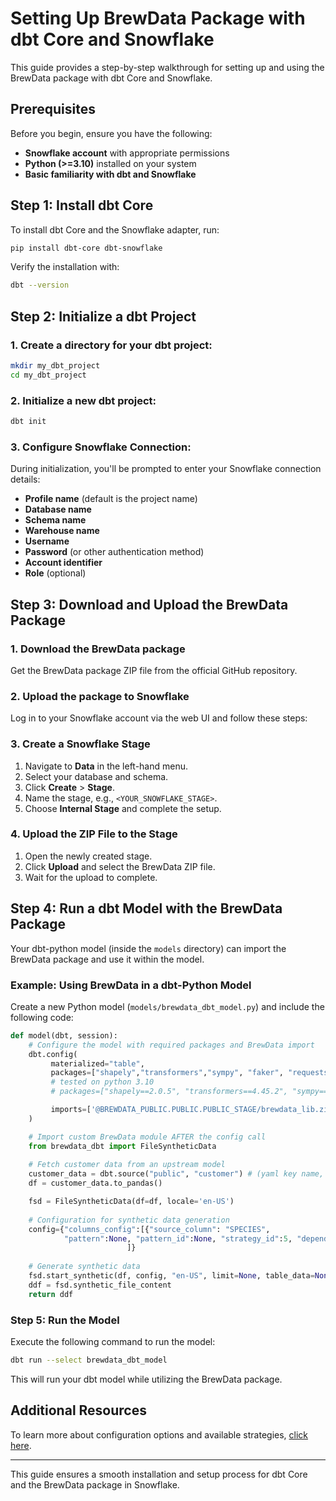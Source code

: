 # Setting Up BrewData Package with dbt Core and Snowflake

This guide provides a step-by-step walkthrough for setting up and using the BrewData package with dbt Core and Snowflake.

## Prerequisites

Before you begin, ensure you have the following:

- **Snowflake account** with appropriate permissions
- **Python (>=3.10)** installed on your system
- **Basic familiarity with dbt and Snowflake**

## Step 1: Install dbt Core

To install dbt Core and the Snowflake adapter, run:

```bash
pip install dbt-core dbt-snowflake
```

Verify the installation with:

```bash
dbt --version
```

## Step 2: Initialize a dbt Project

### 1. Create a directory for your dbt project:

```bash
mkdir my_dbt_project
cd my_dbt_project
```

### 2. Initialize a new dbt project:

```bash
dbt init
```

### 3. Configure Snowflake Connection:
During initialization, you'll be prompted to enter your Snowflake connection details:
- **Profile name** (default is the project name)
- **Database name**
- **Schema name**
- **Warehouse name**
- **Username**
- **Password** (or other authentication method)
- **Account identifier**
- **Role** (optional)

## Step 3: Download and Upload the BrewData Package

### 1. Download the BrewData package

Get the BrewData package ZIP file from the official GitHub repository.

### 2. Upload the package to Snowflake

Log in to your Snowflake account via the web UI and follow these steps:

### 3. Create a Snowflake Stage

1. Navigate to **Data** in the left-hand menu.
2. Select your database and schema.
3. Click **Create** > **Stage**.
4. Name the stage, e.g., `<YOUR_SNOWFLAKE_STAGE>`.
5. Choose **Internal Stage** and complete the setup.

### 4. Upload the ZIP File to the Stage

1. Open the newly created stage.
2. Click **Upload** and select the BrewData ZIP file.
3. Wait for the upload to complete.

## Step 4: Run a dbt Model with the BrewData Package

Your dbt-python model (inside the `models` directory) can import the BrewData package and use it within the model.

### Example: Using BrewData in a dbt-Python Model

Create a new Python model (`models/brewdata_dbt_model.py`) and include the following code:

```python
def model(dbt, session):
    # Configure the model with required packages and BrewData import
    dbt.config(
         materialized="table",
         packages=["shapely","transformers","sympy", "faker", "requests", "xmltodict", "xmlschema", "pandas", "numpy", "scikit-learn", "scipy", "tqdm", "pytorch", "datasets"],
         # tested on python 3.10
         # packages=["shapely==2.0.5", "transformers==4.45.2", "sympy==1.13.3", "faker==30.8.1", "requests==2.32.3", "xmltodict==0.13.0", "xmlschema==2.3.1", "pandas==2.0.3", "numpy==1.24.3", "scikit-learn==1.3.0", "scipy==1.10.1", "tqdm==4.66.5", "pytorch==2.3.0", "datasets==2.19.1"],

         imports=['@BREWDATA_PUBLIC.PUBLIC.PUBLIC_STAGE/brewdata_lib.zip'] # change to YOUR @{DB_NAME}.{SCHEMA_NAME}.{STAGE_NAME}/brewdata_lib.zip
    )

    # Import custom BrewData module AFTER the config call
    from brewdata_dbt import FileSyntheticData
    
    # Fetch customer data from an upstream model
    customer_data = dbt.source("public", "customer") # (yaml key name, table name)
    df = customer_data.to_pandas()

    fsd = FileSyntheticData(df=df, locale='en-US')
    
    # Configuration for synthetic data generation
    config={"columns_config":[{"source_column": "SPECIES",
            "pattern":None, "pattern_id":None, "strategy_id":5, "dependent_fields":[], "tokenization_type": "NA"}
                          ]}
    
    # Generate synthetic data
    fsd.start_synthetic(df, config, "en-US", limit=None, table_data=None, bias=None)
    ddf = fsd.synthetic_file_content
    return ddf
```

### Step 5: Run the Model

Execute the following command to run the model:

```bash
dbt run --select brewdata_dbt_model
```

This will run your dbt model while utilizing the BrewData package.

## Additional Resources

To learn more about configuration options and available strategies, [click here](https://github.com/brewdata/BrewData-DBT-Snowflakes/blob/main/brewdata-DBT/readme.md).

---

This guide ensures a smooth installation and setup process for dbt Core and the BrewData package in Snowflake.

